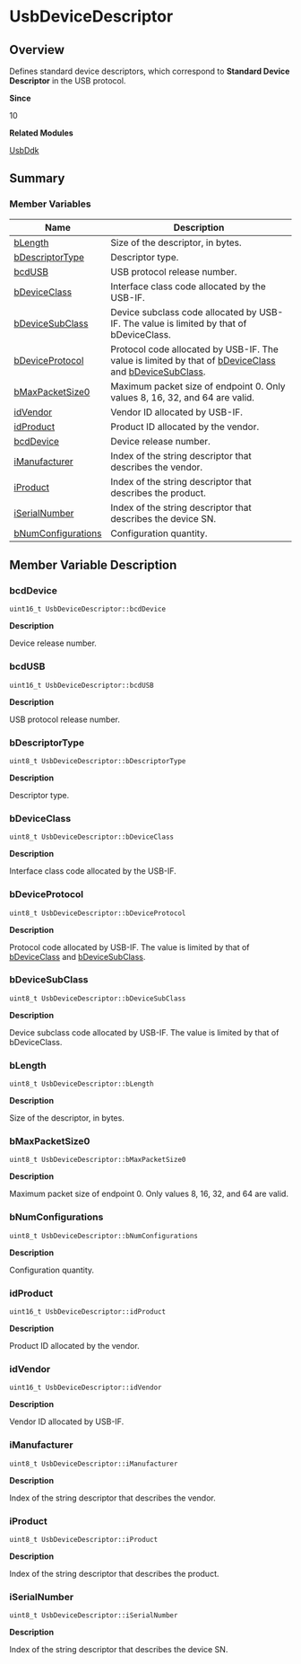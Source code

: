 # UsbDeviceDescriptor


## Overview

Defines standard device descriptors, which correspond to **Standard Device Descriptor** in the USB protocol.

**Since**

10

**Related Modules**

[UsbDdk](_usb_ddk.md)


## Summary


### Member Variables

| Name| Description|
| -------- | -------- |
| [bLength](#blength) | Size of the descriptor, in bytes.|
| [bDescriptorType](#bdescriptortype) | Descriptor type.|
| [bcdUSB](#bcdusb) | USB protocol release number.|
| [bDeviceClass](#bdeviceclass) | Interface class code allocated by the USB-IF.|
| [bDeviceSubClass](#bdevicesubclass) | Device subclass code allocated by USB-IF. The value is limited by that of bDeviceClass.|
| [bDeviceProtocol](#bdeviceprotocol) | Protocol code allocated by USB-IF. The value is limited by that of [bDeviceClass](#bdeviceclass) and [bDeviceSubClass](#bdevicesubclass).|
| [bMaxPacketSize0](#bmaxpacketsize0) | Maximum packet size of endpoint 0. Only values 8, 16, 32, and 64 are valid.|
| [idVendor](#idvendor) | Vendor ID allocated by USB-IF.|
| [idProduct](#idproduct) | Product ID allocated by the vendor.|
| [bcdDevice](#bcddevice) | Device release number.|
| [iManufacturer](#imanufacturer) | Index of the string descriptor that describes the vendor.|
| [iProduct](#iproduct) | Index of the string descriptor that describes the product.|
| [iSerialNumber](#iserialnumber) | Index of the string descriptor that describes the device SN.|
| [bNumConfigurations](#bnumconfigurations) | Configuration quantity.|


## Member Variable Description


### bcdDevice


```
uint16_t UsbDeviceDescriptor::bcdDevice
```

**Description**

Device release number.


### bcdUSB


```
uint16_t UsbDeviceDescriptor::bcdUSB
```

**Description**

USB protocol release number.


### bDescriptorType


```
uint8_t UsbDeviceDescriptor::bDescriptorType
```

**Description**

Descriptor type.


### bDeviceClass


```
uint8_t UsbDeviceDescriptor::bDeviceClass
```

**Description**

Interface class code allocated by the USB-IF.


### bDeviceProtocol


```
uint8_t UsbDeviceDescriptor::bDeviceProtocol
```

**Description**

Protocol code allocated by USB-IF. The value is limited by that of [bDeviceClass](#bdeviceclass) and [bDeviceSubClass](#bdevicesubclass).


### bDeviceSubClass


```
uint8_t UsbDeviceDescriptor::bDeviceSubClass
```

**Description**

Device subclass code allocated by USB-IF. The value is limited by that of bDeviceClass.


### bLength


```
uint8_t UsbDeviceDescriptor::bLength
```

**Description**

Size of the descriptor, in bytes.


### bMaxPacketSize0


```
uint8_t UsbDeviceDescriptor::bMaxPacketSize0
```

**Description**

Maximum packet size of endpoint 0. Only values 8, 16, 32, and 64 are valid.


### bNumConfigurations


```
uint8_t UsbDeviceDescriptor::bNumConfigurations
```

**Description**

Configuration quantity.


### idProduct


```
uint16_t UsbDeviceDescriptor::idProduct
```

**Description**

Product ID allocated by the vendor.


### idVendor


```
uint16_t UsbDeviceDescriptor::idVendor
```

**Description**

Vendor ID allocated by USB-IF.


### iManufacturer


```
uint8_t UsbDeviceDescriptor::iManufacturer
```

**Description**

Index of the string descriptor that describes the vendor.


### iProduct


```
uint8_t UsbDeviceDescriptor::iProduct
```

**Description**

Index of the string descriptor that describes the product.


### iSerialNumber


```
uint8_t UsbDeviceDescriptor::iSerialNumber
```

**Description**

Index of the string descriptor that describes the device SN.
